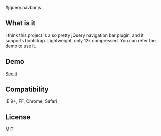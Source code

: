 #jquery.navbar.js

## What is it
I think this project is a so pretty jQuery navigation bar plugin, and it supports bootstrap. Lightweight, only 12k compressed. You can refer the demo to use it.

## Demo
[See it](http://htmlpreview.github.io/?https://github.com/zhaodabao/jquery.navbar.js/master/demo/demo.html)

## Compatibility
IE 9+, FF, Chrome, Safari

## License
MIT
